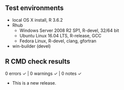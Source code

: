 ## Test environments
* local OS X install, R 3.6.2
* Rhub
  * Windows Server 2008 R2 SP1, R-devel, 32/64 bit
  * Ubuntu Linux 16.04 LTS, R-release, GCC
  * Fedora Linux, R-devel, clang, gfortran
* win-builder (devel)

## R CMD check results

0 errors ✓ | 0 warnings ✓ | 0 notes ✓

* This is a new release.

